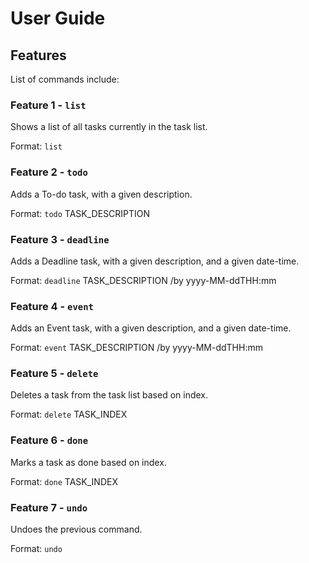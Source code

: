 # User Guide

## Features 
List of commands include:

### Feature 1 - ```list```
Shows a list of all tasks currently in the task list.

Format: `list`

### Feature 2 - ```todo```
Adds a To-do task, with a given description.

Format: `todo` TASK_DESCRIPTION

### Feature 3 - ```deadline```
Adds a Deadline task, with a given description, and a given date-time.

Format: `deadline` TASK_DESCRIPTION /by yyyy-MM-ddTHH:mm

### Feature 4 - ```event```
Adds an Event task, with a given description, and a given date-time.

Format: `event` TASK_DESCRIPTION /by yyyy-MM-ddTHH:mm

### Feature 5 - ```delete```
Deletes a task from the task list based on index.

Format: `delete` TASK_INDEX

### Feature 6 - ```done```
Marks a task as done based on index.

Format: `done` TASK_INDEX

### Feature 7 - ```undo```
Undoes the previous command.

Format: `undo`
